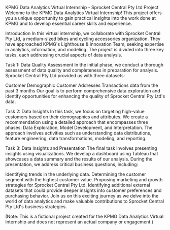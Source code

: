 
KPMG Data Analytics Virtual Internship - Sprocket Central Pty Ltd Project
Welcome to the KPMG Data Analytics Virtual Internship! This project offers you a unique opportunity to gain practical insights into the work done at KPMG and to develop essential career skills and experience.

Introduction
In this virtual internship, we collaborate with Sprocket Central Pty Ltd, a medium-sized bikes and cycling accessories organization. They have approached KPMG's Lighthouse & Innovation Team, seeking expertise in analytics, information, and modeling. The project is divided into three key tasks, each addressing crucial aspects of data analysis.

Task 1: Data Quality Assessment
In the initial phase, we conduct a thorough assessment of data quality and completeness in preparation for analysis. Sprocket Central Pty Ltd provided us with three datasets:

Customer Demographic
Customer Addresses
Transactions data from the past 3 months
Our goal is to perform comprehensive data exploration and identify opportunities for enhancing the quality of Sprocket Central Pty Ltd's data.

Task 2: Data Insights
In this task, we focus on targeting high-value customers based on their demographics and attributes. We create a recommendation using a detailed approach that encompasses three phases: Data Exploration, Model Development, and Interpretation. The approach involves activities such as understanding data distributions, feature engineering, data transformations, modeling, and reporting.

Task 3: Data Insights and Presentation
The final task involves presenting insights using visualizations. We develop a dashboard using Tableau that showcases a data summary and the results of our analysis. During the presentation, we address critical business questions, including:

Identifying trends in the underlying data.
Determining the customer segment with the highest customer value.
Proposing marketing and growth strategies for Sprocket Central Pty Ltd.
Identifying additional external datasets that could provide deeper insights into customer preferences and purchasing behavior.
Join us on this exciting journey as we delve into the world of data analytics and make valuable contributions to Sprocket Central Pty Ltd's business strategies.

(Note: This is a fictional project created for the KPMG Data Analytics Virtual Internship and does not represent an actual company or engagement.)
